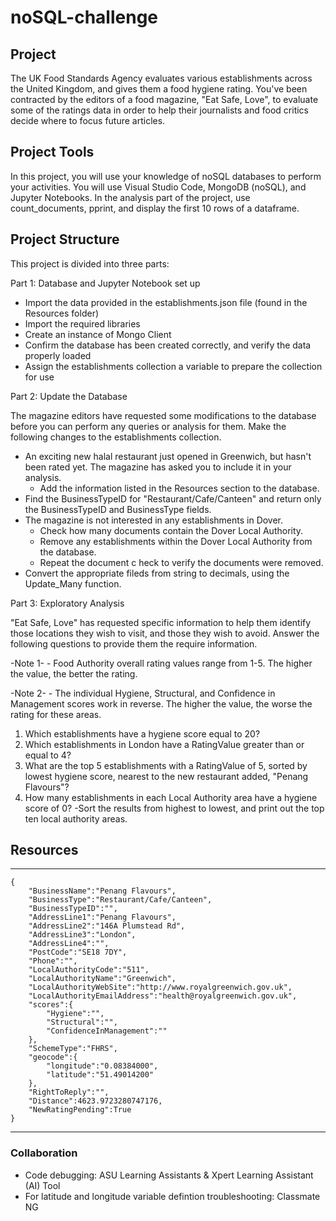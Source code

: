 # noSQL-challenge

## Project
The UK Food Standards Agency evaluates various establishments across the United Kingdom, and gives them a food hygiene rating. You've been contracted by the editors of a food magazine, "Eat Safe, Love", to evaluate some of the ratings data in order to help their journalists and food critics decide where to focus future articles. 

## Project Tools
In this project, you will use your knowledge of noSQL databases to perform your activities. You will use Visual Studio Code, MongoDB (noSQL), and Jupyter Notebooks. In the analysis part of the project, use count_documents, pprint, and display the first 10 rows of a dataframe.

## Project Structure
This project is divided into three parts:

Part 1: Database and Jupyter Notebook set up
- Import the data provided in the establishments.json file (found in the Resources folder)
- Import the required libraries
- Create an instance of Mongo Client
- Confirm the database has been created correctly, and verify the data properly loaded
- Assign the establishments collection a variable to prepare the collection for use

Part 2: Update the Database

The magazine editors have requested some modifications to the database before you can perform any queries or analysis for them. Make the following changes to the establishments collection. 

- An exciting new halal restaurant just opened in Greenwich, but hasn't been rated yet. The magazine has asked you to include it in your analysis. 
  - Add the information listed in the Resources section to the database.
- Find the BusinessTypeID for "Restaurant/Cafe/Canteen" and return only the BusinessTypeID and BusinessType fields.
- The magazine is not interested in any establishments in Dover.
  - Check how many documents contain the Dover Local Authority.
  - Remove any establishments within the Dover Local Authority from the database.
  - Repeat the document c heck to verify the documents were removed.
- Convert the appropriate fileds from string to decimals, using the Update_Many function.
    
Part 3: Exploratory Analysis

"Eat Safe, Love" has requested specific information to help them identify those locations they wish to visit, and those they wish to avoid. Answer the following questions to provide them the require information. 

-Note 1- - Food Authority overall rating values range from 1-5. The higher the value, the better the rating. 

-Note 2- - The individual Hygiene, Structural, and Confidence in Management scores work in reverse. The higher the value, the worse the rating for these areas.

1. Which establishments have a hygiene score equal to 20?
2. Which establishments in London have a RatingValue greater than or equal to 4?
3. What are the top 5 establishments with a RatingValue of 5, sorted by lowest hygiene score, nearest to the new restaurant added, "Penang Flavours"?
4. How many establishments in each Local Authority area have a hygiene score of 0? 
   -Sort the results from highest to lowest, and print out the top ten local authority areas.

## Resources
----------------------------------------------------------------------------------------------------------------
```
{
    "BusinessName":"Penang Flavours",
    "BusinessType":"Restaurant/Cafe/Canteen",
    "BusinessTypeID":"",
    "AddressLine1":"Penang Flavours",
    "AddressLine2":"146A Plumstead Rd",
    "AddressLine3":"London",
    "AddressLine4":"",
    "PostCode":"SE18 7DY",
    "Phone":"",
    "LocalAuthorityCode":"511",
    "LocalAuthorityName":"Greenwich",
    "LocalAuthorityWebSite":"http://www.royalgreenwich.gov.uk",
    "LocalAuthorityEmailAddress":"health@royalgreenwich.gov.uk",
    "scores":{
        "Hygiene":"",
        "Structural":"",
        "ConfidenceInManagement":""
    },
    "SchemeType":"FHRS",
    "geocode":{
        "longitude":"0.08384000",
        "latitude":"51.49014200"
    },
    "RightToReply":"",
    "Distance":4623.9723280747176,
    "NewRatingPending":True
}
```
----------------------------------------------------------------------------------------------------------------

### Collaboration
- Code debugging: ASU Learning Assistants & Xpert Learning Assistant (AI) Tool
- For latitude and longitude variable defintion troubleshooting: Classmate NG
